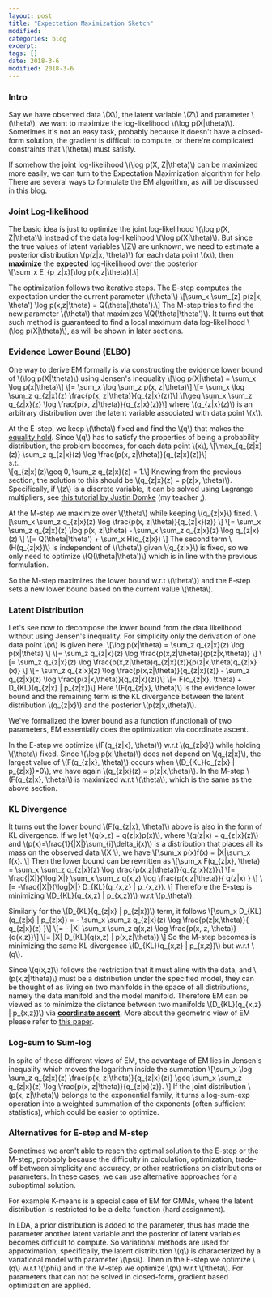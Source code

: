 ```yaml
---
layout: post
title: "Expectation Maximization Sketch"
modified:
categories: blog
excerpt:
tags: []
date: 2018-3-6
modified: 2018-3-6
---
```


### Intro
Say we have observed data \\(X\\), the latent variable \\(Z\\) and parameter \\(\theta\\), we want to maximize the log-likelihood \\(\log p(X\|\theta)\\).  Sometimes it's not an easy task, probably because it doesn't have a closed-form solution, the gradient is difficult to compute, or there're complicated constraints that \\(\theta\\) must satisfy. 

If somehow the joint log-likelihood \\(\log p(X, Z\|\theta)\\) can be maximized more easily, we can turn to the Expectation Maximization algorithm for help. There are several ways to formulate the EM algorithm, as will be discussed in this blog.

### Joint Log-likelihood
The basic idea is just to optimize the joint log-likelihood \\(\log p(X, Z\|\theta)\\) instead of the data log-likelihood \\(\log p(X\|\theta)\\). But since the true values of latent variables \\(Z\\) are unknown, we need to estimate a posterior distribution \\(p(z\|x, \theta)\\) for each data point \\(x\\), then **maximize** the **expected** log-likelihood over the posterior  
\\[\sum_x E_{p_z\|x}[\log p(x,z|\theta)].\\]  

The optimization follows two iterative steps. The E-step computes the expectation under the current parameter \\(\theta'\\)
\\[\sum_x \sum_{z} p(z\|x, \theta') \log p(x,z|\theta) = Q(\theta|\theta').\\]
The M-step tries to find the new parameter \\(\theta\\) that maximizes \\(Q(\theta|\theta')\\). It turns out that such method is guaranteed to find a local maximum data log-likelihood \\(\log p(X\|\theta)\\), as will be shown in later sections.

### Evidence Lower Bound (ELBO)
One way to derive EM formally is via constructing the evidence lower bound of \\(\log p(X\|\theta)\\) using Jensen's inequality
\\[\log p(X\|\theta) = \sum_x \log p(x\|\theta)\\]
\\[= \sum_x \log \sum_z p(x, z\|\theta)\\]
\\[= \sum_x \log \sum_z q_{z\|x}(z) \frac{p(x, z\|\theta)}{q_{z\|x}(z)}\\]
\\[\geq \sum_x \sum_z q_{z\|x}(z) \log \frac{p(x, z\|\theta)}{q_{z\|x}(z)}\\]
where \\(q_{z\|x}(z)\\) is an arbitrary distribution over the latent variable associated with data point \\(x\\).

At the E-step, we keep \\(\theta\\) fixed and find the \\(q\\) that makes the [equality hold](https://en.wikipedia.org/wiki/Jensen%27s_inequality#Information_theory). Since \\(q\\) has to satisfy the properties of being a probability distribution, the problem becomes, for each data point \\(x\\),
\\[\max_{q_{z\|x}(z)} \sum_z q_{z\|x}(z) \log \frac{p(x, z\|\theta)}{q_{z\|x}(z)}\\]  
s.t.  
\\[q_{z\|x}(z)\geq 0, \sum_z q_{z\|x}(z) = 1.\\]
Knowing from the previous section, the solution to this should be \\(q_{z\|x}(z) = p(z\|x, \theta)\\). Specifically, if \\(z\\) is a discrete variable, it can be solved using Lagrange multipliers, see [this tutorial by Justin Domke](https://www.ics.uci.edu/~smyth/courses/cs274/readings/domke_notes_on_EM.pdf) (my teacher ;).

At the M-step we maximize over \\(\theta\\) while keeping \\(q_{z\|x}\\) fixed.
\\[\sum_x \sum_z q_{z\|x}(z) \log \frac{p(x, z\|\theta)}{q_{z\|x}(z)} \\]
\\[= \sum_x \sum_z q_{z\|x}(z) \log p(x, z\|\theta) - \sum_x \sum_z q_{z\|x}(z) \log q_{z\|x}(z) \\]
\\[= Q(\theta|\theta') + \sum_x H(q_{z\|x}) \\]
The second term \\(H(q_{z\|x})\\) is independent of \\(\theta\\) given \\(q_{z\|x}\\) is fixed, so we only need to optimize \\(Q(\theta|\theta')\\) which is in line with the previous formulation.

So the M-step maximizes the lower bound w.r.t \\(\theta\\)) and the E-step sets a new lower bound based on the current value \\(\theta\\).

### Latent Distribution
Let's see now to decompose the lower bound from the data likelihood without using Jensen's inequality. For simplicity only the derivation of one data point \\(x\\) is given here.
\\[\log p(x\|\theta) = \sum_z q_{z\|x}(z) \log p(x\|\theta) \\]
\\[= \sum_z q_{z\|x}(z) \log \frac{p(x,z\|\theta)}{p(z\|x,\theta)} \\]
\\[= \sum_z q_{z\|x}(z) \log \frac{p(x,z\|\theta)q_{z\|x}(z)}{p(z\|x,\theta)q_{z\|x}(x)} \\]
\\[= \sum_z q_{z\|x}(z) \log \frac{p(x,z\|\theta)}{q_{z\|x}(z)} - \sum_z q_{z\|x}(z) \log \frac{p(z\|x,\theta)}{q_{z\|x}(z)}\\]
\\[= F(q_{z\|x}, \theta) + D_{KL}(q_{z\|x} \| p_{z\|x})\\]
Here \\(F(q_{z\|x}, \theta)\\) is the evidence lower bound and the remaining term is the KL divergence between the latent distribution \\(q_{z\|x}\\) and the posterior \\(p(z\|x,\theta)\\). 

We've formalized the lower bound as a function (functional) of two parameters, EM essentially does the optimization via coordinate ascent. 

In the E-step we optimize \\(F(q_{z\|x}, \theta)\\) w.r.t \\(q_{z\|x}\\) while holding \\(\theta\\) fixed. Since \\(\log p(x\|\theta)\\) does not depend on \\(q_{z\|x}\\), the largest value of \\(F(q_{z\|x}, \theta)\\) occurs when \\(D_{KL}(q_{z\|x} \| p_{z\|x})=0\\), we have again \\(q_{z\|x}(z) = p(z\|x,\theta)\\). In the M-step \\(F(q_{z\|x}, \theta)\\) is maximized w.r.t \\(\theta\\), which is the same as the above section.

### KL Divergence
It turns out the lower bound \\(F(q_{z\|x}, \theta)\\) above is also in the form of KL divergence. If we let \\(q(x,z) = q(z\|x)p(x)\\), where \\(q(z\|x) = q_{z\|x}(z)\\) and \\(p(x)=\frac{1}{\|X\|}\sum_{i}\delta_i(x)\\) is a distribution that places all its mass on the observed data \\(X \\), we have
\\[\sum_x p(x)f(x) = \|X\|\sum_x f(x). \\]
Then the lower bound can be rewritten as 
\\[\sum_x F(q_{z\|x}, \theta) = \sum_x \sum_z q_{z\|x}(z) \log \frac{p(x,z\|\theta)}{q_{z\|x}(z)}\\]
\\[= \frac{\|X\|}{\log\|X\|} \sum_x \sum_z q(x,z) \log \frac{p(x,z\|\theta)}{ q(z\|x) } \\]
\\[= -\frac{\|X\|}{\log\|X\|} D_{KL}(q_{x,z} \| p_{x,z}). \\]
Therefore the E-step is minimizing \\(D_{KL}(q_{x,z} \| p_{x,z})\\) w.r.t \\(p_\theta\\).

Similarly for the \\(D_{KL}(q_{z\|x} \| p_{z\|x})\\) term, it follows
\\[\sum_x D_{KL}(q_{z\|x} \| p_{z\|x}) = - \sum_x \sum_z q_{z\|x}(z) \log \frac{p(z\|x,\theta)}{ q_{z\|x}(z) }\\]
\\[= - \|X\| \sum_x \sum_z q(x,z) \log \frac{p(x, z, \theta)}{q(x,z)}\\]
\\[= \|X\| D_{KL}(q(x,z) \| p(x,z\|\theta)) \\]
So the M-step becomes is minimizing the same KL divergence \\(D_{KL}(q_{x,z} \| p_{x,z})\\) but w.r.t \\(q\\). 

Since \\(q(x,z)\\) follows the restriction that it must aline with the data, and \\(p(x,z\|\theta)\\) must be a distribution under the specified model, they can be thought of as living on two manifolds in the space of all distributions, namely the data manifold and the model manifold. Therefore EM can be viewed as to minimize the distance between two manifolds \\(D_{KL}(q_{x,z} \| p_{x,z})\\) via [**coordinate ascent**](https://en.wikipedia.org/wiki/Coordinate_descent). More about the geometric view of EM please refer to [this paper](http://mi.eng.cam.ac.uk/~wjb31/PUBS/igmlc.ciss96.pdf).

### Log-sum to Sum-log
In spite of these different views of EM, the advantage of EM lies in Jensen's inequality which moves the logarithm inside the summation
\\[\sum_x \log \sum_z q_{z\|x}(z) \frac{p(x, z\|\theta)}{q_{z\|x}(z)} \geq \sum_x \sum_z q_{z\|x}(z) \log \frac{p(x, z\|\theta)}{q_{z\|x}(z)}. \\]
If the joint distribution \\(p(x, z\|\theta)\\) belongs to the exponential family, it turns a log-sum-exp operation into a weighted summation of the exponents (often sufficient statistics), which could be easier to optimize.

### Alternatives for E-step and M-step
Sometimes we aren't able to reach the optimal solution to the E-step or the M-step, probably because the difficulty in calculation, optimization, trade-off between simplicity and accuracy, or other restrictions on distributions or parameters. In these cases, we can use alternative approaches for a suboptimal solution.

For example K-means is a special case of EM for GMMs, where the latent distribution is restricted to be a delta function (hard assignment). 

In LDA, a prior distribution is added to the parameter, thus has made the parameter another latent variable and the posterior of latent variables becomes difficult to compute. So variational methods are used for approximation, specifically, the latent distribution \\(q\\) is characterized by a variational model with parameter \\(\psi\\). Then in the E-step we optimize \\(q\\) w.r.t \\(\phi\\) and in the M-step we optimize \\(p\\) w.r.t \\(\theta\\). For parameters that can not be solved in closed-form, gradient based optimization are applied.
